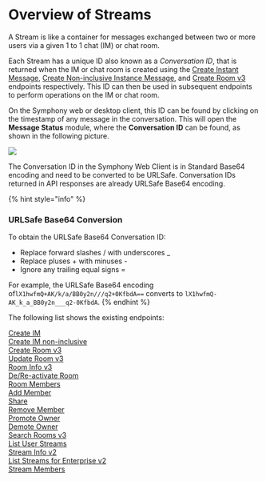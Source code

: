 # Overview of Streams

A Stream is like a container for messages exchanged between two or more users via a given 1 to 1 chat (IM) or chat room.

Each Stream has a unique ID also known as a _Conversation ID_, that is returned when the IM or chat room is created using the [Create Instant Message](https://developers.symphony.com/restapi/main/streams-conversations/im-mim-endpoints/create-im-or-mim), [Create Non-inclusive Instance Message](https://developers.symphony.com/restapi/main/streams-conversations/im-mim-endpoints/create-im-or-mim-admin), and [Create Room v3](https://developers.symphony.com/restapi/main/streams-conversations/room-endpoints/create-room-v3) endpoints respectively. This ID can then be used in subsequent endpoints to perform operations on the IM or chat room.

On the Symphony web or desktop client, this ID can be found by clicking on the timestamp of any message in the conversation. This will open the **Message Status** module, where the **Conversation ID** can be found, as shown in the following picture.

![](https://files.readme.io/736890e-conversation_id.jpg)

The Conversation ID in the Symphony Web Client is in Standard Base64 encoding and need to be converted to be URLSafe. Conversation IDs returned in API responses are already URLSafe Base64 encoding.

{% hint style="info" %}
### URLSafe Base64 Conversion

To obtain the URLSafe Base64 Conversation ID:

* Replace forward slashes / with underscores \_&#x20;
* Replace pluses + with minuses -&#x20;
* Ignore any trailing equal signs =&#x20;

For example, the URLSafe Base64 encoding of`lX1hwfmQ+AK/k/a/BB0y2n///q2+0KfbdA==` converts to `lX1hwfmQ-AK_k_a_BB0y2n___q2-0KfbdA`.
{% endhint %}

The following list shows the existing endpoints:

[Create IM](https://developers.symphony.com/restapi/main/streams-conversations/im-mim-endpoints/create-im-or-mim)\
[Create IM non-inclusive](https://developers.symphony.com/restapi/main/streams-conversations/im-mim-endpoints/create-im-or-mim-admin)\
[Create Room v3](https://developers.symphony.com/restapi/main/streams-conversations/room-endpoints/create-room-v3)\
[Update Room v3](https://developers.symphony.com/restapi/main/streams-conversations/room-endpoints/update-room-v3)\
[Room Info v3](https://developers.symphony.com/restapi/main/streams-conversations/room-endpoints/room-info-v3)\
[De/Re-activate Room](https://developers.symphony.com/restapi/main/streams-conversations/room-endpoints/de-or-re-activate-room)\
[Room Members](https://developers.symphony.com/restapi/main/streams-conversations/room-endpoints/room-members)\
[Add Member](https://developers.symphony.com/restapi/main/streams-conversations/room-endpoints/add-member)\
[Share](https://developers.symphony.com/restapi/main/streams-conversations/all-streams-endpoints/share-v3)\
[Remove Member](https://developers.symphony.com/restapi/main/streams-conversations/room-endpoints/remove-member)\
[Promote Owner](https://developers.symphony.com/restapi/main/streams-conversations/room-endpoints/promote-owner)\
[Demote Owner](https://developers.symphony.com/restapi/main/streams-conversations/room-endpoints/demote-owner)\
[Search Rooms v3](https://developers.symphony.com/restapi/main/streams-conversations/room-endpoints/search-rooms-v3)\
[List User Streams](https://developers.symphony.com/restapi/main/streams-conversations/all-streams-endpoints/list-user-streams)\
[Stream Info v2](https://developers.symphony.com/restapi/main/streams-conversations/all-streams-endpoints/stream-info-v2)\
[List Streams for Enterprise v2](https://developers.symphony.com/restapi/main/streams-conversations/all-streams-endpoints/list-streams-for-enterprise-v2)\
[Stream Members](https://developers.symphony.com/restapi/main/streams-conversations/all-streams-endpoints/stream-members)
